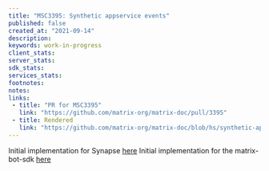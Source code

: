 ```yaml
---
title: "MSC3395: Synthetic appservice events"
published: false
created_at: "2021-09-14"
description:
keywords: work-in-progress
client_stats:
server_stats:
sdk_stats:
services_stats:
footnotes:
notes:
links:
 - title: "PR for MSC3395"
   link: "https://github.com/matrix-org/matrix-doc/pull/3395"
 - title: Rendered
   link: "https://github.com/matrix-org/matrix-doc/blob/hs/synthetic-appservice-events/proposals/3395-synthetic-appservice-events.md"
---
```


Initial implementation for Synapse [here](https://github.com/matrix-org/synapse/pull/10909)
Initial implementation for the matrix-bot-sdk [here](https://github.com/turt2live/matrix-bot-sdk/pull/157)
